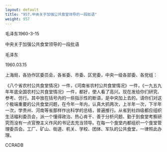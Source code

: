 ```yaml
---
layout: default
title: "957.中央关于加强公共食堂领导的一段批语"
weight: 957
---
```


毛泽东1960-3-15

中央关于加强公共食堂领导的一段批语

毛泽东

1960.03.15

上海局，各协作区委员会，各省委、市委、区党委，中央一级各部委、各党组：

《八个省农村公共食堂情况》一件，《河南省农村公共食堂情况》一件，《一九五九年年底全国农村公共食堂情况》一件，都好，使人看了高兴。现在发给你们研究、参考、仿行。其中放在括号内的一些指示性的断语，是中央加上去的。请你们对这个极端重要的公共食堂问题，在今年一年内，认真大抓两次，上半年一次，下半年一次，学贵州、河南等省那样作出科学的总结，普遍推行。从省到社四级都应组织生活福利委员会，派一个懂得政治、热心肯干、善于分析问题、勤于到食堂考察研究而没有一点官僚主义作风的书记去充当领导。在每一个食堂内都组织一个食堂管理委员会。工厂、矿山、街道、机关、学校、团体、军队的公共食堂，一律照此办理。

CCRADB

